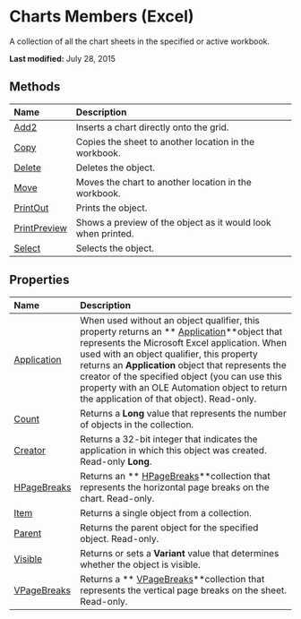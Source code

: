 
# Charts Members (Excel)
A collection of all the chart sheets in the specified or active workbook.

 **Last modified:** July 28, 2015


## Methods



|**Name**|**Description**|
|:-----|:-----|
| [Add2](bfd7d614-a640-dfdc-ebc5-3d0682f2c839.md)|Inserts a chart directly onto the grid.|
| [Copy](7b1181e9-0aad-7979-8a87-2b07bff8b7a4.md)|Copies the sheet to another location in the workbook.|
| [Delete](904c4a59-d21b-fa16-c1ea-a175104eaa8c.md)|Deletes the object.|
| [Move](2f056384-6da5-4431-0458-a583e7f975d7.md)|Moves the chart to another location in the workbook.|
| [PrintOut](ad6e659e-0fa8-a0c0-1a24-a0ec0e3b55b8.md)|Prints the object.|
| [PrintPreview](53d54413-6c35-d2a3-ba4a-1acc3bbdea28.md)|Shows a preview of the object as it would look when printed.|
| [Select](92f99f97-6043-f44f-78dd-9253050efb36.md)|Selects the object.|

## Properties



|**Name**|**Description**|
|:-----|:-----|
| [Application](4441353e-9bf2-34af-4480-39994e8f5041.md)|When used without an object qualifier, this property returns an  ** [Application](19b73597-5cf9-4f56-8227-b5211f657f6f.md)**object that represents the Microsoft Excel application. When used with an object qualifier, this property returns an  **Application** object that represents the creator of the specified object (you can use this property with an OLE Automation object to return the application of that object). Read-only.|
| [Count](e759c195-52b0-03d8-06c5-aff76a773d49.md)|Returns a  **Long** value that represents the number of objects in the collection.|
| [Creator](520db104-5cf3-c130-4590-e92b6b5e0d3e.md)|Returns a 32-bit integer that indicates the application in which this object was created. Read-only  **Long**.|
| [HPageBreaks](10d612e1-9818-892c-3f8b-d4d33c89aaab.md)|Returns an  ** [HPageBreaks](087106a7-ded7-d672-095d-98e7012fa440.md)**collection that represents the horizontal page breaks on the chart. Read-only.|
| [Item](792e3562-7d70-4356-7072-fa09cb40ec47.md)|Returns a single object from a collection.|
| [Parent](4b56eb5c-5057-ca80-e32f-ea82f37c3b2d.md)|Returns the parent object for the specified object. Read-only.|
| [Visible](1665822c-8530-f25a-4465-dc4244da2420.md)|Returns or sets a  **Variant** value that determines whether the object is visible.|
| [VPageBreaks](d67573e4-34c2-2615-b236-7d7902944fcf.md)|Returns a  ** [VPageBreaks](d67573e4-34c2-2615-b236-7d7902944fcf.md)**collection that represents the vertical page breaks on the sheet. Read-only.|
